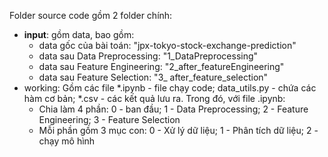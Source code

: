 Folder source code gồm 2 folder chính:
+ __input__: gồm data, bao gồm: 
  + data gốc của bài toán: "jpx-tokyo-stock-exchange-prediction"
  + data sau Data Preprocessing: "1_DataPreprocessing"
  + data sau Feature Engineering: "2_after_featureEngineering"
  + data sau Feature Selection: "3_ after_feature_selection"
+ working: Gồm các file *.ipynb - file chạy code; data_utils.py - chứa các hàm cơ bản; *.csv - các kết quả lưu ra. Trong đó, với file .ipynb:
  + Chia làm 4 phần: 0 - ban đầu; 1 - Data Preprocessing; 2 - Feature Engineering; 3 - Feature Selection
  + Mỗi phần gồm 3 mục con: 0 - Xử lý dữ liệu; 1 - Phân tích dữ liệu; 2 - chạy mô hình
